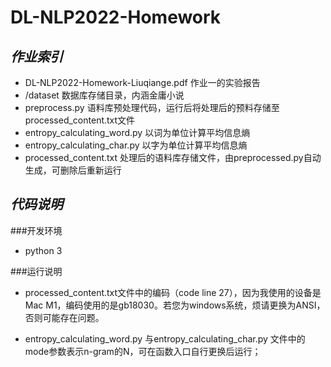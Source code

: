 # DL-NLP2022-Homework

___作业索引___
---------------
+ DL-NLP2022-Homework-Liuqiange.pdf 作业一的实验报告
+ /dataset 数据库存储目录，内涵金庸小说
+ preprocess.py 语料库预处理代码，运行后将处理后的预料存储至processed_content.txt文件
+ entropy_calculating_word.py 以词为单位计算平均信息熵
+ entropy_calculating_char.py 以字为单位计算平均信息熵
+ processed_content.txt 处理后的语料库存储文件，由preprocessed.py自动生成，可删除后重新运行

___代码说明___
---------------

###开发环境
+ python 3

###运行说明
+ processed_content.txt文件中的编码（code line 27），因为我使用的设备是Mac M1，编码使用的是gb18030。若您为windows系统，烦请更换为ANSI，否则可能存在问题。

+ entropy_calculating_word.py 与entropy_calculating_char.py 文件中的mode参数表示n-gram的N，可在函数入口自行更换后运行；
